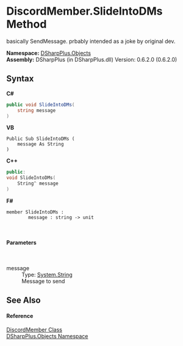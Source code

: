 # DiscordMember.SlideIntoDMs Method 
 

basically SendMessage. prbably intended as a joke by original dev.

**Namespace:**&nbsp;<a href="b70db947-75ff-488f-5245-350c6ca1e522">DSharpPlus.Objects</a><br />**Assembly:**&nbsp;DSharpPlus (in DSharpPlus.dll) Version: 0.6.2.0 (0.6.2.0)

## Syntax

**C#**<br />
``` C#
public void SlideIntoDMs(
	string message
)
```

**VB**<br />
``` VB
Public Sub SlideIntoDMs ( 
	message As String
)
```

**C++**<br />
``` C++
public:
void SlideIntoDMs(
	String^ message
)
```

**F#**<br />
``` F#
member SlideIntoDMs : 
        message : string -> unit 

```

<br />

#### Parameters
&nbsp;<dl><dt>message</dt><dd>Type: <a href="http://msdn2.microsoft.com/en-us/library/s1wwdcbf" target="_blank">System.String</a><br />Message to send</dd></dl>

## See Also


#### Reference
<a href="5cf74e63-4004-3836-5a0d-910485913b65">DiscordMember Class</a><br /><a href="b70db947-75ff-488f-5245-350c6ca1e522">DSharpPlus.Objects Namespace</a><br />